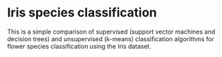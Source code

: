 # Iris species classification

This is a simple comparison of supervised (support vector machines and decision trees) and unsupervised (k-means) classification algorithms for flower species classification using the Iris dataset.


